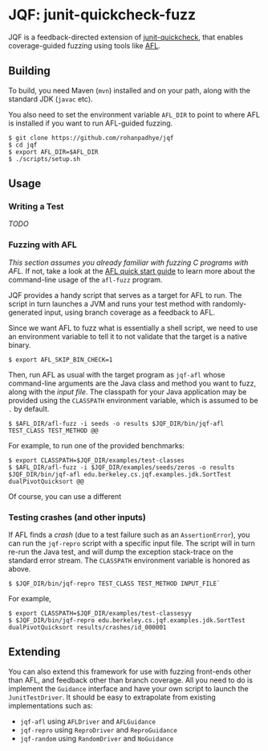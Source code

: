 # JQF: junit-quickcheck-fuzz

JQF is a feedback-directed extension of [junit-quickcheck](https://github.com/pholser/junit-quickcheck), that enables coverage-guided fuzzing using tools like [AFL](lcamtuf.coredump.cx/afl).

## Building 

To build, you need Maven (`mvn`) installed and on your path, along with the standard JDK (`javac` etc). 

You also need to set the environment variable `AFL_DIR` to point to where AFL is installed if you want
to run AFL-guided fuzzing.


```
$ git clone https://github.com/rohanpadhye/jqf
$ cd jqf
$ export AFL_DIR=$AFL_DIR
$ ./scripts/setup.sh 
```

## Usage

### Writing a Test

*TODO*

### Fuzzing with AFL

*This section assumes you already familiar with fuzzing C programs with AFL.* If not, take a look at the [AFL quick start guide](http://lcamtuf.coredump.cx/afl/QuickStartGuide.txt) to learn more about the command-line usage of the `afl-fuzz` program.

JQF provides a handy script that serves as a target for AFL to run. The script in turn launches a JVM and runs your test method with randomly-generated input, using branch coverage as a feedback to AFL.

Since we want AFL to fuzz what is essentially a shell script, we need to use an environment variable to tell it to not validate that the target is a native binary.

```
$ export AFL_SKIP_BIN_CHECK=1
```

Then, run AFL as usual with the target program as `jqf-afl` whose command-line arguments are the Java class and method you want to fuzz, along with the *input file*. The classpath for your Java application may be provided using the `CLASSPATH` environment variable, which is assumed to be `.` by default.

```
$ $AFL_DIR/afl-fuzz -i seeds -o results $JQF_DIR/bin/jqf-afl TEST_CLASS TEST_METHOD @@
```

For example, to run one of the provided benchmarks:

```
$ export CLASSPATH=$JQF_DIR/examples/test-classes
$ $AFL_DIR/afl-fuzz -i $JQF_DIR/examples/seeds/zeros -o results $JQF_DIR/bin/jqf-afl edu.berkeley.cs.jqf.examples.jdk.SortTest dualPivotQuicksort @@
```

Of course, you can use a different 


### Testing crashes (and other inputs)

If AFL finds a *crash* (due to a test failure such as an `AssertionError`), you can run the `jqf-repro` script with a specific input file. The script will in turn re-run the Java test, and will dump the exception stack-trace on the standard error stream. The `CLASSPATH` environment variable is honored as above.

```
$ $JQF_DIR/bin/jqf-repro TEST_CLASS TEST_METHOD INPUT_FILE`
```

For example,
```
$ export CLASSPATH=$JQF_DIR/examples/test-classesyy
$ $JQF_DIR/bin/jqf-repro edu.berkeley.cs.jqf.examples.jdk.SortTest dualPivotQuicksort results/crashes/id_000001
```

## Extending

You can also extend this framework for use with fuzzing front-ends other than AFL, and feedback other than branch coverage. All you need to do is implement the `Guidance` interface and have your own script to launch the `JunitTestDriver`. It should be easy to extrapolate from existing implementations such as:

- `jqf-afl` using `AFLDriver` and `AFLGuidance`
- `jqf-repro` using `ReproDriver` and `ReproGuidance`
- `jqf-random` using `RandomDriver` and `NoGuidance`





